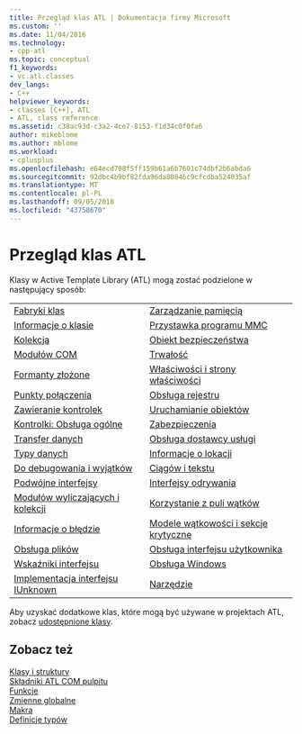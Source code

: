 ```yaml
---
title: Przegląd klas ATL | Dokumentacja firmy Microsoft
ms.custom: ''
ms.date: 11/04/2016
ms.technology:
- cpp-atl
ms.topic: conceptual
f1_keywords:
- vc.atl.classes
dev_langs:
- C++
helpviewer_keywords:
- classes [C++], ATL
- ATL, class reference
ms.assetid: c38ac93d-c3a2-4ce7-8153-f1d34c0f0fa6
author: mikeblome
ms.author: mblome
ms.workload:
- cplusplus
ms.openlocfilehash: e64ecd708f5ff159b61a6b7601c74dbf2b6abda6
ms.sourcegitcommit: 92dbc4b9bf82fda96da80846c9cfcdba524035af
ms.translationtype: MT
ms.contentlocale: pl-PL
ms.lasthandoff: 09/05/2018
ms.locfileid: "43758670"
---
```

# <a name="atl-class-overview"></a>Przegląd klas ATL

Klasy w Active Template Library (ATL) mogą zostać podzielone w następujący sposób:

|||
|-|-|
|[Fabryki klas](../atl/class-factories-classes.md)|[Zarządzanie pamięcią](../atl/memory-management-classes.md)|
|[Informacje o klasie](../atl/class-information-classes.md)|[Przystawka programu MMC](../atl/mmc-snap-in-classes.md)|
|[Kolekcja](../atl/collection-classes.md)|[Obiekt bezpieczeństwa](../atl/object-safety-classes.md)|
|[Modułów COM](../atl/com-modules-classes.md)|[Trwałość](../atl/persistence-classes.md)|
|[Formanty złożone](../atl/composite-controls-classes.md)|[Właściwości i strony właściwości](../atl/properties-and-property-pages-classes.md)|
|[Punkty połączenia](../atl/connection-points-classes.md)|[Obsługa rejestru](../atl/registry-support-classes.md)|
|[Zawieranie kontrolek](../atl/control-containment-classes.md)|[Uruchamianie obiektów](../atl/running-objects-classes.md)|
|[Kontrolki: Obsługa ogólne](../atl/controls-general-support-classes.md)|[Zabezpieczenia](../atl/security-classes.md)|
|[Transfer danych](../atl/data-transfer-classes.md)|[Obsługa dostawcy usługi](../atl/service-provider-support-classes.md)|
|[Typy danych](../atl/data-types-classes.md)|[Informacje o lokacji](../atl/site-information-classes.md)|
|[Do debugowania i wyjątków](../atl/debugging-and-exceptions-classes.md)|[Ciągów i tekstu](../atl/string-and-text-classes.md)|
|[Podwójne interfejsy](../atl/dual-interfaces-classes.md)|[Interfejsy odrywania](../atl/tear-off-interfaces-classes.md)|
|[Modułów wyliczających i kolekcji](../atl/enumerators-and-collections-classes.md)|[Korzystanie z puli wątków](../atl/thread-pooling-classes.md)|
|[Informacje o błędzie](../atl/error-information-classes.md)|[Modele wątkowości i sekcje krytyczne](../atl/threading-models-and-critical-sections-classes.md)|
|[Obsługa plików](../atl/file-handling-classes.md)|[Obsługa interfejsu użytkownika](../atl/ui-support-classes.md)|
|[Wskaźniki interfejsu](../atl/interface-pointers-classes.md)|[Obsługa Windows](../atl/windows-support-classes.md)|
|[Implementacja interfejsu IUnknown](../atl/iunknown-implementation-classes.md)|[Narzędzie](../atl/utility-classes.md)|

Aby uzyskać dodatkowe klas, które mogą być używane w projektach ATL, zobacz [udostępnione klasy](../atl-mfc-shared/atl-mfc-shared-classes.md).

## <a name="see-also"></a>Zobacz też

[Klasy i struktury](../atl/reference/atl-classes.md)   
[Składniki ATL COM pulpitu](../atl/atl-com-desktop-components.md)  
[Funkcje](../atl/reference/atl-functions.md)   
[Zmienne globalne](../atl/reference/atl-global-variables.md)   
[Makra](../atl/reference/atl-macros.md)   
[Definicje typów](../atl/reference/atl-typedefs.md)


